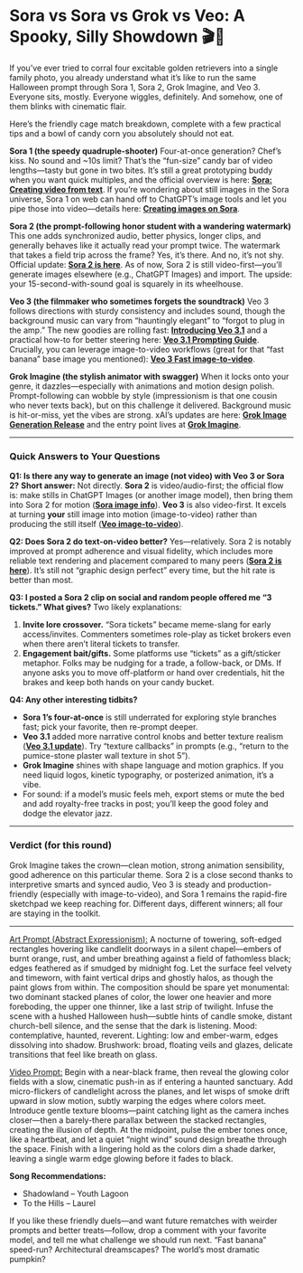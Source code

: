 # Sora vs Sora vs Grok vs Veo: A Spooky, Silly Showdown 🎬🎃
If you’ve ever tried to corral four excitable golden retrievers into a single family photo, you already understand what it’s like to run the same Halloween prompt through Sora 1, Sora 2, Grok Imagine, and Veo 3. Everyone sits, mostly. Everyone wiggles, definitely. And somehow, one of them blinks with cinematic flair.

Here’s the friendly cage match breakdown, complete with a few practical tips and a bowl of candy corn you absolutely should not eat.

**Sora 1 (the speedy quadruple-shooter)**
Four-at-once generation? Chef’s kiss. No sound and ~10s limit? That’s the “fun-size” candy bar of video lengths—tasty but gone in two bites. It’s still a great prototyping buddy when you want quick multiples, and the official overview is here: **[Sora: Creating video from text](https://openai.com/index/sora/)**. If you’re wondering about still images in the Sora universe, Sora 1 on web can hand off to ChatGPT’s image tools and let you pipe those into video—details here: **[Creating images on Sora](https://help.openai.com/en/articles/10877094-creating-images-on-sora)**.

**Sora 2 (the prompt-following honor student with a wandering watermark)**
This one adds synchronized audio, better physics, longer clips, and generally behaves like it actually read your prompt twice. The watermark that takes a field trip across the frame? Yes, it’s there. And no, it’s not shy. Official update: **[Sora 2 is here](https://openai.com/index/sora-2/)**. As of now, Sora 2 is still video-first—you’ll generate images elsewhere (e.g., ChatGPT Images) and import. The upside: your 15-second-with-sound goal is squarely in its wheelhouse.

**Veo 3 (the filmmaker who sometimes forgets the soundtrack)**
Veo 3 follows directions with sturdy consistency and includes sound, though the background music can vary from “hauntingly elegant” to “forgot to plug in the amp.” The new goodies are rolling fast: **[Introducing Veo 3.1](https://blog.google/technology/ai/veo-updates-flow/)** and a practical how-to for better steering here: **[Veo 3.1 Prompting Guide](https://cloud.google.com/blog/products/ai-machine-learning/ultimate-prompting-guide-for-veo-3-1)**. Crucially, you can leverage image-to-video workflows (great for that “fast banana” base image you mentioned): **[Veo 3 Fast image-to-video](https://developers.googleblog.com/en/veo-3-fast-image-to-video-capabilities-now-available-gemini-api/)**.

**Grok Imagine (the stylish animator with swagger)**
When it locks onto your genre, it dazzles—especially with animations and motion design polish. Prompt-following can wobble by style (impressionism is that one cousin who never texts back), but on this challenge it delivered. Background music is hit-or-miss, yet the vibes are strong. xAI’s updates are here: **[Grok Image Generation Release](https://x.ai/news/grok-image-generation-release)** and the entry point lives at **[Grok Imagine](https://grok.com/imagine)**.

---

### Quick Answers to Your Questions

**Q1: Is there any way to generate an image (not video) with Veo 3 or Sora 2?**
**Short answer:** Not directly.
**Sora 2** is video/audio-first; the official flow is: make stills in ChatGPT Images (or another image model), then bring them into Sora 2 for motion (**[Sora image info](https://help.openai.com/en/articles/10877094-creating-images-on-sora)**).
**Veo 3** is also video-first. It excels at turning **your** still image into motion (image-to-video) rather than producing the still itself (**[Veo image-to-video](https://developers.googleblog.com/en/veo-3-fast-image-to-video-capabilities-now-available-gemini-api/)**).

**Q2: Does Sora 2 do text-on-video better?**
Yes—relatively. Sora 2 is notably improved at prompt adherence and visual fidelity, which includes more reliable text rendering and placement compared to many peers (**[Sora 2 is here](https://openai.com/index/sora-2/)**). It’s still not “graphic design perfect” every time, but the hit rate is better than most.

**Q3: I posted a Sora 2 clip on social and random people offered me “3 tickets.” What gives?**
Two likely explanations:

1. **Invite lore crossover.** “Sora tickets” became meme-slang for early access/invites. Commenters sometimes role-play as ticket brokers even when there aren’t literal tickets to transfer.
2. **Engagement bait/gifts.** Some platforms use “tickets” as a gift/sticker metaphor. Folks may be nudging for a trade, a follow-back, or DMs. If anyone asks you to move off-platform or hand over credentials, hit the brakes and keep both hands on your candy bucket.

**Q4: Any other interesting tidbits?**

* **Sora 1’s four-at-once** is still underrated for exploring style branches fast; pick your favorite, then re-prompt deeper.
* **Veo 3.1** added more narrative control knobs and better texture realism (**[Veo 3.1 update](https://blog.google/technology/ai/veo-updates-flow/)**). Try “texture callbacks” in prompts (e.g., “return to the pumice-stone plaster wall texture in shot 5”).
* **Grok Imagine** shines with shape language and motion graphics. If you need liquid logos, kinetic typography, or posterized animation, it’s a vibe.
* For sound: if a model’s music feels meh, export stems or mute the bed and add royalty-free tracks in post; you’ll keep the good foley and dodge the elevator jazz.

---

### Verdict (for this round)

Grok Imagine takes the crown—clean motion, strong animation sensibility, good adherence on this particular theme. Sora 2 is a close second thanks to interpretive smarts and synced audio, Veo 3 is steady and production-friendly (especially with image-to-video), and Sora 1 remains the rapid-fire sketchpad we keep reaching for. Different days, different winners; all four are staying in the toolkit.

---

[Art Prompt (Abstract Expressionism):](https://lumaiere.com/?gallery=abstract-expressionism2)
A nocturne of towering, soft-edged rectangles hovering like candlelit doorways in a silent chapel—embers of burnt orange, rust, and umber breathing against a field of fathomless black; edges feathered as if smudged by midnight fog. Let the surface feel velvety and timeworn, with faint vertical drips and ghostly halos, as though the paint glows from within. The composition should be spare yet monumental: two dominant stacked planes of color, the lower one heavier and more foreboding, the upper one thinner, like a last strip of twilight. Infuse the scene with a hushed Halloween hush—subtle hints of candle smoke, distant church-bell silence, and the sense that the dark is listening. Mood: contemplative, haunted, reverent. Lighting: low and ember-warm, edges dissolving into shadow. Brushwork: broad, floating veils and glazes, delicate transitions that feel like breath on glass.

[Video Prompt:](https://www.tiktok.com/@davelumai/video/7566433837442419998)
Begin with a near-black frame, then reveal the glowing color fields with a slow, cinematic push-in as if entering a haunted sanctuary. Add micro-flickers of candlelight across the planes, and let wisps of smoke drift upward in slow motion, subtly warping the edges where colors meet. Introduce gentle texture blooms—paint catching light as the camera inches closer—then a barely-there parallax between the stacked rectangles, creating the illusion of depth. At the midpoint, pulse the ember tones once, like a heartbeat, and let a quiet “night wind” sound design breathe through the space. Finish with a lingering hold as the colors dim a shade darker, leaving a single warm edge glowing before it fades to black.

**Song Recommendations:**

* Shadowland – Youth Lagoon
* To the Hills – Laurel

If you like these friendly duels—and want future rematches with weirder prompts and better treats—follow, drop a comment with your favorite model, and tell me what challenge we should run next. “Fast banana” speed-run? Architectural dreamscapes? The world’s most dramatic pumpkin?
